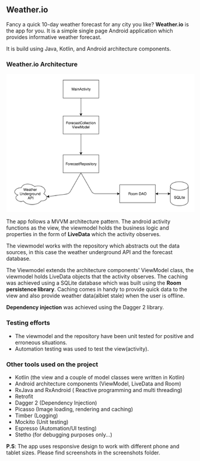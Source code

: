 ## Weather.io

Fancy a quick 10-day weather forecast for any city you like? **Weather.io** is the app for you. It is a simple single page Android
application which provides informative weather forecast.

It is build using Java, Kotlin, and Android architecture components.

### Weather.io Architecture
![](./WeatherIOArch.png)

The app follows a MVVM architecture pattern. The android activity functions as the view, the viewmodel holds the business logic
and properties in the form of **LiveData** which the activity observes.

The viewmodel works with the repository which abstracts out the data sources, in this case the weather underground API and the forecast 
database.

The Viewmodel extends the architecture components' ViewModel class, the viewmodel holds LiveData objects that the activity observes.
The caching was achieved using a SQLite database which was built using the **Room persistence library**.
Caching comes in handy to provide quick data to the view and also provide weather data(albiet stale) when the user is offline.

**Dependency injection** was achieved using the Dagger 2 library.

### Testing efforts
* The viewmodel and the repository have been unit tested for positive and erroneous situations.
* Automation testing was used to test the view(activity).

### Other tools used on the project
* Kotlin (the view and a couple of model classes were written in Kotlin)
* Android architecture components (ViewModel, LiveData and Room)
* RxJava and RxAndroid ( Reactive programming and multi threading)
* Retrofit
* Dagger 2 (Dependency Injection)
* Picasso (Image loading, rendering and caching)
* Timber (Logging)
* Mockito (Unit testing)
* Espresso (Automation/UI testing)
* Stetho (for debugging purposes only...)

**P.S**: The app uses responsive design to work with different phone and tablet sizes. Please find screenshots in the screenshots folder.
